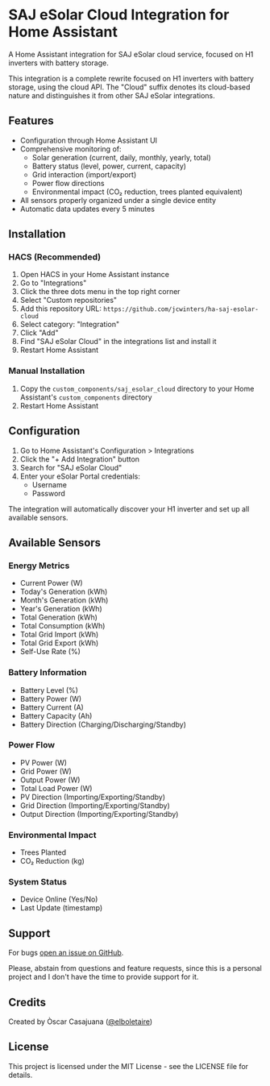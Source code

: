 # SAJ eSolar Cloud Integration for Home Assistant

A Home Assistant integration for SAJ eSolar cloud service, focused on H1 inverters with battery storage.

This integration is a complete rewrite focused on H1 inverters with battery storage, using the cloud API. The "Cloud" suffix denotes its cloud-based nature and distinguishes it from other SAJ eSolar integrations.

## Features

- Configuration through Home Assistant UI
- Comprehensive monitoring of:
  - Solar generation (current, daily, monthly, yearly, total)
  - Battery status (level, power, current, capacity)
  - Grid interaction (import/export)
  - Power flow directions
  - Environmental impact (CO₂ reduction, trees planted equivalent)
- All sensors properly organized under a single device entity
- Automatic data updates every 5 minutes

## Installation

### HACS (Recommended)

1. Open HACS in your Home Assistant instance
2. Go to "Integrations"
3. Click the three dots menu in the top right corner
4. Select "Custom repositories"
5. Add this repository URL: `https://github.com/jcwinters/ha-saj-esolar-cloud`
6. Select category: "Integration"
7. Click "Add"
8. Find "SAJ eSolar Cloud" in the integrations list and install it
9. Restart Home Assistant

### Manual Installation

1. Copy the `custom_components/saj_esolar_cloud` directory to your Home Assistant's `custom_components` directory
2. Restart Home Assistant

## Configuration

1. Go to Home Assistant's Configuration > Integrations
2. Click the "+ Add Integration" button
3. Search for "SAJ eSolar Cloud"
4. Enter your eSolar Portal credentials:
   - Username
   - Password

The integration will automatically discover your H1 inverter and set up all available sensors.

## Available Sensors

### Energy Metrics
- Current Power (W)
- Today's Generation (kWh)
- Month's Generation (kWh)
- Year's Generation (kWh)
- Total Generation (kWh)
- Total Consumption (kWh)
- Total Grid Import (kWh)
- Total Grid Export (kWh)
- Self-Use Rate (%)

### Battery Information
- Battery Level (%)
- Battery Power (W)
- Battery Current (A)
- Battery Capacity (Ah)
- Battery Direction (Charging/Discharging/Standby)

### Power Flow
- PV Power (W)
- Grid Power (W)
- Output Power (W)
- Total Load Power (W)
- PV Direction (Importing/Exporting/Standby)
- Grid Direction (Importing/Exporting/Standby)
- Output Direction (Importing/Exporting/Standby)

### Environmental Impact
- Trees Planted
- CO₂ Reduction (kg)

### System Status
- Device Online (Yes/No)
- Last Update (timestamp)

## Support

For bugs [open an issue on GitHub](https://github.com/elboletaire/ha-saj-esolar-cloud/issues).

Please, abstain from questions and feature requests, since this is a personal project and I don't have the time to provide support for it.

## Credits

Created by Òscar Casajuana ([@elboletaire](https://github.com/elboletaire))

## License

This project is licensed under the MIT License - see the LICENSE file for details.

